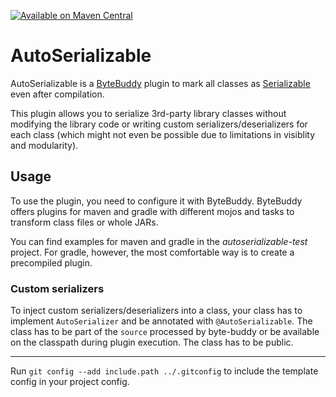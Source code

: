 [![Available on Maven Central](https://img.shields.io/maven-central/v/dev.bodewig.autoserializable/autoserializable?label=Available%20on%20Maven%20Central)](https://central.sonatype.com/namespace/dev.bodewig.autoserializable)

# AutoSerializable

AutoSerializable is a [ByteBuddy](https://github.com/raphw/byte-buddy) plugin to mark all classes
as [Serializable](https://docs.oracle.com/en/java/javase/19/docs/api/java.base/java/io/Serializable.html) even after
compilation.

This plugin allows you to serialize 3rd-party library classes without modifying the library code or writing custom
serializers/deserializers for each class (which might not even be possible due to limitations in visiblity and
modularity).

## Usage

To use the plugin, you need to configure it with ByteBuddy. ByteBuddy offers plugins for maven and gradle with different
mojos and tasks to transform class files or whole JARs.

You can find examples for maven and gradle in the *autoserializable-test* project.
For gradle, however, the most comfortable way is to create a precompiled plugin.

### Custom serializers

To inject custom serializers/deserializers into a class, your class has to implement `AutoSerializer` and be annotated
with `@AutoSerializable`. The class has to be part of the `source` processed by byte-buddy or be available on the
classpath during plugin execution. The class has to be public.

---

Run `git config --add include.path ../.gitconfig` to include the template config in your project config.
